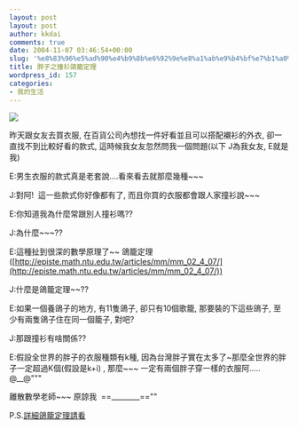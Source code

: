 ```yaml
---
layout: post
layout: post
author: kkdai
comments: true
date: 2004-11-07 03:46:54+00:00
slug: '%e8%83%96%e5%ad%90%e4%b9%8b%e6%92%9e%e8%a1%ab%e9%b4%bf%e7%b1%a0%e5%ae%9a%e7%90%86'
title: 胖子之撞衫鴿籠定理
wordpress_id: 157
categories:
- 我的生活
---
```


![](http://images.google.com.tw/images?q=tbn:uaj4aHZwxCQJ:china.pigeonnet.com.tw/images/Cosmos_Products/p007.jpg)

昨天跟女友去買衣服, 在百貨公司內想找一件好看並且可以搭配襯衫的外衣, 卻一直找不到比較好看的款式, 這時候我女友忽然問我一個問題(以下 J為我女友, E就是我)

E:男生衣服的款式真是老套說....看來看去就那麼幾種~~~

J:對阿!  這一些款式你好像都有了, 而且你買的衣服都會跟人家撞衫說~~~

E:你知道我為什麼常跟別人撞衫嗎??

J:為什麼~~~??

E:這種扯到很深的數學原理了~~ 鴿籠定理([http://episte.math.ntu.edu.tw/articles/mm/mm_02_4_07/](http://episte.math.ntu.edu.tw/articles/mm/mm_02_4_07/))

J:什麼是鴿籠定理~~??

E:如果一個養鴿子的地方, 有11隻鴿子, 卻只有10個歌籠, 那要裝的下這些鴿子, 至少有兩隻鴿子住在同一個籠子, 對吧?

J:那跟撞衫有啥關係??

E:假設全世界的胖子的衣服種類有k種, 因為台灣胖子實在太多了~那麼全世界的胖子一定超過K個(假設是k+i) , 那麼~~~ 一定有兩個胖子穿一樣的衣服阿..... @__@"""

離散數學老師~~~ 原諒我  ==________==""

P.S.[詳細鴿籠定理請看](http://episte.math.ntu.edu.tw/articles/mm/mm_02_4_07/)

